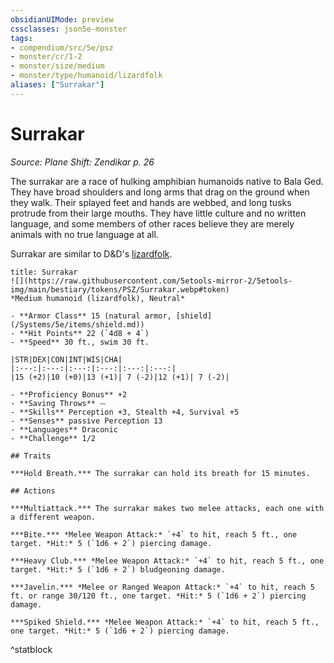 ```yaml
---
obsidianUIMode: preview
cssclasses: json5e-monster
tags:
- compendium/src/5e/psz
- monster/cr/1-2
- monster/size/medium
- monster/type/humanoid/lizardfolk
aliases: ["Surrakar"]
---
```

# Surrakar
*Source: Plane Shift: Zendikar p. 26*  

The surrakar are a race of hulking amphibian humanoids native to Bala Ged. They have broad shoulders and long arms that drag on the ground when they walk. Their splayed feet and hands are webbed, and long tusks protrude from their large mouths. They have little culture and no written language, and some members of other races believe they are merely animals with no true language at all.

Surrakar are similar to D&D's [lizardfolk](/Systems/5e/bestiary/humanoid/lizardfolk.md).

```ad-statblock
title: Surrakar
![](https://raw.githubusercontent.com/5etools-mirror-2/5etools-img/main/bestiary/tokens/PSZ/Surrakar.webp#token)
*Medium humanoid (lizardfolk), Neutral*

- **Armor Class** 15 (natural armor, [shield](/Systems/5e/items/shield.md))
- **Hit Points** 22 (`4d8 + 4`)
- **Speed** 30 ft., swim 30 ft.

|STR|DEX|CON|INT|WIS|CHA|
|:---:|:---:|:---:|:---:|:---:|:---:|
|15 (+2)|10 (+0)|13 (+1)| 7 (-2)|12 (+1)| 7 (-2)|

- **Proficiency Bonus** +2
- **Saving Throws** ⏤
- **Skills** Perception +3, Stealth +4, Survival +5
- **Senses** passive Perception 13
- **Languages** Draconic
- **Challenge** 1/2

## Traits

***Hold Breath.*** The surrakar can hold its breath for 15 minutes.

## Actions

***Multiattack.*** The surrakar makes two melee attacks, each one with a different weapon.

***Bite.*** *Melee Weapon Attack:* `+4` to hit, reach 5 ft., one target. *Hit:* 5 (`1d6 + 2`) piercing damage.

***Heavy Club.*** *Melee Weapon Attack:* `+4` to hit, reach 5 ft., one target. *Hit:* 5 (`1d6 + 2`) bludgeoning damage.

***Javelin.*** *Melee or Ranged Weapon Attack:* `+4` to hit, reach 5 ft. or range 30/120 ft., one target. *Hit:* 5 (`1d6 + 2`) piercing damage.

***Spiked Shield.*** *Melee Weapon Attack:* `+4` to hit, reach 5 ft., one target. *Hit:* 5 (`1d6 + 2`) piercing damage.
```
^statblock
